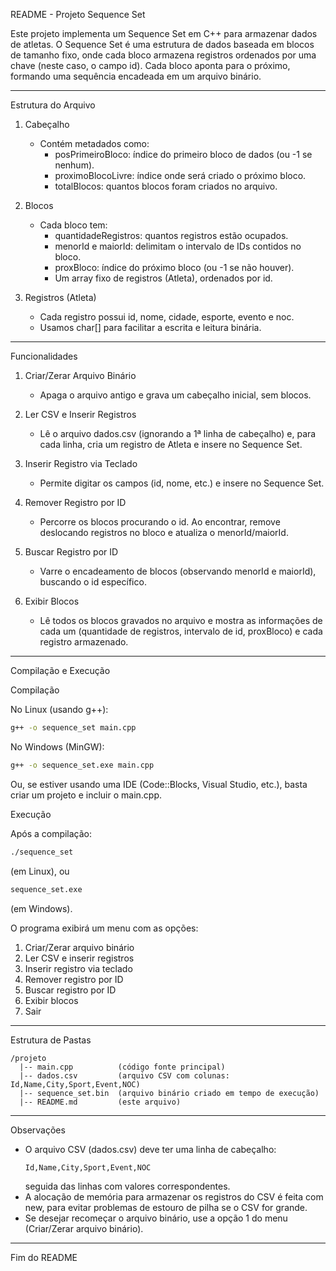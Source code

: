 
README - Projeto Sequence Set

Este projeto implementa um Sequence Set em C++ para armazenar dados de atletas. O Sequence Set é uma estrutura de dados baseada em blocos de tamanho fixo, onde cada bloco armazena registros ordenados por uma chave (neste caso, o campo id). Cada bloco aponta para o próximo, formando uma sequência encadeada em um arquivo binário.

---

Estrutura do Arquivo

1. Cabeçalho  
   - Contém metadados como:
     - posPrimeiroBloco: índice do primeiro bloco de dados (ou -1 se nenhum).  
     - proximoBlocoLivre: índice onde será criado o próximo bloco.  
     - totalBlocos: quantos blocos foram criados no arquivo.  

2. Blocos  
   - Cada bloco tem:
     - quantidadeRegistros: quantos registros estão ocupados.  
     - menorId e maiorId: delimitam o intervalo de IDs contidos no bloco.  
     - proxBloco: índice do próximo bloco (ou -1 se não houver).  
     - Um array fixo de registros (Atleta), ordenados por id.

3. Registros (Atleta)  
   - Cada registro possui id, nome, cidade, esporte, evento e noc.  
   - Usamos char[] para facilitar a escrita e leitura binária.

---

Funcionalidades

1. Criar/Zerar Arquivo Binário  
   - Apaga o arquivo antigo e grava um cabeçalho inicial, sem blocos.  

2. Ler CSV e Inserir Registros  
   - Lê o arquivo dados.csv (ignorando a 1ª linha de cabeçalho) e, para cada linha, cria um registro de Atleta e insere no Sequence Set.  

3. Inserir Registro via Teclado  
   - Permite digitar os campos (id, nome, etc.) e insere no Sequence Set.  

4. Remover Registro por ID  
   - Percorre os blocos procurando o id. Ao encontrar, remove deslocando registros no bloco e atualiza o menorId/maiorId.  

5. Buscar Registro por ID  
   - Varre o encadeamento de blocos (observando menorId e maiorId), buscando o id específico.  

6. Exibir Blocos  
   - Lê todos os blocos gravados no arquivo e mostra as informações de cada um (quantidade de registros, intervalo de id, proxBloco) e cada registro armazenado.

---

Compilação e Execução

Compilação

No Linux (usando g++):
```bash
g++ -o sequence_set main.cpp
```
No Windows (MinGW):
```bash
g++ -o sequence_set.exe main.cpp
```
Ou, se estiver usando uma IDE (Code::Blocks, Visual Studio, etc.), basta criar um projeto e incluir o main.cpp.

Execução

Após a compilação:
```bash
./sequence_set
```
(em Linux), ou
```bash
sequence_set.exe
```
(em Windows).

O programa exibirá um menu com as opções:

1. Criar/Zerar arquivo binário  
2. Ler CSV e inserir registros  
3. Inserir registro via teclado  
4. Remover registro por ID  
5. Buscar registro por ID  
6. Exibir blocos  
7. Sair  

---

Estrutura de Pastas

```
/projeto
  |-- main.cpp          (código fonte principal)
  |-- dados.csv         (arquivo CSV com colunas: Id,Name,City,Sport,Event,NOC)
  |-- sequence_set.bin  (arquivo binário criado em tempo de execução)
  |-- README.md         (este arquivo)
```

---

Observações

- O arquivo CSV (dados.csv) deve ter uma linha de cabeçalho:  
  ```
  Id,Name,City,Sport,Event,NOC
  ```
  seguida das linhas com valores correspondentes.
- A alocação de memória para armazenar os registros do CSV é feita com new, para evitar problemas de estouro de pilha se o CSV for grande.
- Se desejar recomeçar o arquivo binário, use a opção 1 do menu (Criar/Zerar arquivo binário).

---

Fim do README
